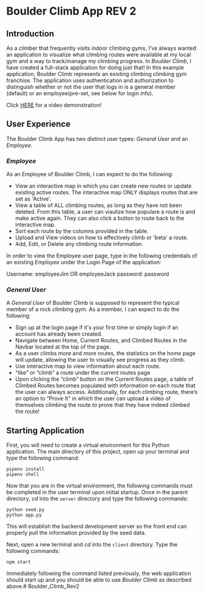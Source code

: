 # Boulder Climb App REV 2
## Introduction
As a climber that frequently visits indoor climbing gyms, I’ve always wanted an application to visualize what climbing routes were available at my local gym and a way to track/manage my climbing progress. In _Boulder Climb_, I have created a full-stack application for doing just that! In this example application, Boulder Climb represents an existing climbing climbing gym franchise. The application uses authentication and authorization to distinguish whether or not the user that logs in is a general member (default) or an employee(pre-set, see below for login info).

Click [HERE](https://www.youtube.com/watch?v=p1tCp2awO04) for a video demonstration!

## User Experience
The Boulder Climb App has two distinct user types: _General User_ and an _Employee_. 

### _Employee_
As an Employee of Boulder Climb, I can expect to do the following:
-   View an interactive map in which you can create new routes or update existing active routes. The interactive map ONLY displays routes that are set as 'Active'.
-	View a table of ALL climbing routes, as long as they have not been deleted. From this table, a user can viaulize how populare a route is and make active again. They can also click a button to route back to the interactive map.
-	Sort each route by the columns provided in the table.
-   Upload and View videos on how to effectively climb or 'beta' a route.
-	Add, Edit, or Delete any climbing route information.

In order to view the Employee user page, type in the following credentials of an existing _Employee_ under the Login Page of the application:

Username: employeeJim OR employeeJack
password: password  

### _General User_
A _General User_ of Boulder Climb is supposed to represent the typical member of a rock climbing gym. As a member, I can expect to do the following:
- Sign up at the login page if it's your first time or simply login if an account has already been created.
- Navigate between Home, Current Routes, and Climbed Routes in the Navbar located at the top of the page. 
- As a user climbs more and more routes, the statistics on the home page will update, allowing the user to visually see progress as they climb.
- Use interactive map to view information about each route.
- “like” or “climb” a route under the current routes page
- Upon clicking the “climb” button on the Current Routes page, a table of Climbed Routes becomes populated with information on each route that the user can always access. Additionally, for each climbing route, there’s an option to “Prove It” in which the user can upload a video of themselves climbing the route to prove that they have indeed climbed the route!

## Starting Application
First, you will need to create a virtual environment for this Python application. The main directory of this project, open up your terminal and type the following command:
```
pipenv install
pipenv shell
```

Now that you are in the virtual environment, the following commands must be completed in the user terminal upon initial startup. Once in the parent directory, *cd* into the `server` directory and type the following commands:

```
python seed.py
python app.py
```

This will establish the backend development server so the front end can properly pull the information provided by the seed data.

Next, open a new terminal and *cd* into the `client` directory. Type the following commands:
```
npm start
```

Immediately following the command listed previously, the web application should start up and you should be able to use *Boulder Climb* as described above.# Boulder_Climb_Rev2
